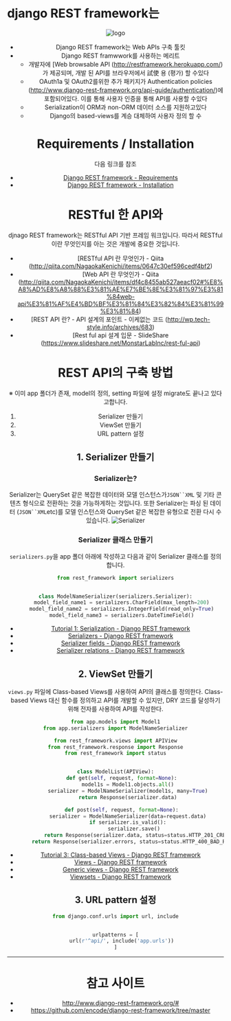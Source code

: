 
# django REST framework는
<div align = "center">
    <img src = "http://www.django-rest-framework.org/img/logo.png"alt = "logo">
</ div>

 - Django REST framework는 Web APIs 구축 툴킷
 - Django REST framwwork를 사용하는 메리트
    - 개발자에 [Web browsable API (http://restframework.herokuapp.com/)가 제공되며, 개발 된 API를 브라우저에서 試使 용 (평가) 할 수있다
    - OAuth1a 및 OAuth2를위한 추가 패키지가 Authentication policies (http://www.django-rest-framework.org/api-guide/authentication/)에 포함되어있다. 이를 통해 사용자 인증을 통해 API를 사용할 수있다
    - Serialization이 ORM과 non-ORM 데이터 소스를 지원하고있다
    - Django의 based-views를 계승 대체하여 사용자 정의 할 수

# Requirements / Installation
다음 링크를 참조
 - [Django REST framework - Requirements](http://www.django-rest-framework.org/#requirements)
 - [Django REST framework - Installation](http://www.django-rest-framework.org/#installation)

# RESTful 한 API와
djnago REST framework는 RESTful API 기반 프레임 워크입니다. 따라서 RESTful이란 무엇인지를 아는 것은 개발에 중요한 것입니다.
 - [RESTful API 란 무엇인가 - Qiita (http://qiita.com/NagaokaKenichi/items/0647c30ef596cedf4bf2)
 - [Web API 란 무엇인가 - Qiita (http://qiita.com/NagaokaKenichi/items/df4c8455ab527aeacf02#%E8%A8%AD%E8%A8%88%E3%81%AE%E7%BE%8E%E3%81%97%E3%81%84web-api%E3%81%AF%E4%BD%BF%E3%81%84%E3%82%84%E3%81%99%E3%81%84)
 - [REST API 란? - API 설계의 포인트 - 이케없는 코드 (http://wp.tech-style.info/archives/683)
 - [Rest ful api 설계 입문 - SlideShare (https://www.slideshare.net/MonstarLabInc/rest-ful-api)


# REST API의 구축 방법
※ 이미 app 폴더가 존재, model의 정의, setting 파일에 설정 migrate도 끝나고 있다고합니다.
 1. Serializer 만들기
 2. ViewSet 만들기
 3. URL pattern 설정

## 1. Serializer 만들기
### Serializer는?
Serializer는 QuerySet 같은 복잡한 데이터와 모델 인스턴스가`JSON``XML` 및 기타 콘텐츠 형식으로 전환하는 것을 가능하게하는 것입니다. 또한 Serializer는 파싱 된 데이터 (`JSON``XML`etc)를 모델 인스턴스와 QuerySet 같은 복잡한 유형으로 전환 다시 수 있습니다.
![Serializer](https://image.slidesharecdn.com/djangorestframework-150428023227-conversion-gate02/95/introduction-to-django-rest-framework-an-easy-way-to-build-rest-framework-in-django-15-638.jpg?cb=1430720405)


### Serializer 클래스 만들기
`serializers.py`을 app 폴더 아래에 작성하고 다음과 같이 Serializer 클래스를 정의합니다.
```py
from rest_framework import serializers


class ModelNameSerializer(serializers.Serializer):
    model_field_name1 = serializers.CharField(max_length=200)
    model_field_name2 = serializers.IntegerField(read_only=True)
    model_field_name3 = serializers.DateTimeField()
```
 - [Tutorial 1: Serialization - Django REST framework](http://www.django-rest-framework.org/tutorial/1-serialization/)
 - [Serializers - Django REST framework](http://www.django-rest-framework.org/api-guide/serializers/)
 - [Serializer fields - Django REST framework](http://www.django-rest-framework.org/api-guide/fields/)
 - [Serializer relations - Django REST framework](http://www.django-rest-framework.org/api-guide/relations/)

## 2. ViewSet 만들기
`views.py` 파일에 Class-based Views를 사용하여 API의 클래스를 정의한다. Class-based Views 대신 함수를 정의하고 API를 개발할 수 있지만, DRY 코드를 달성하기 위해 전자를 사용하여 API를 작성한다.
```py
from app.models import Model1
from app.serializers import ModelNameSerializer

from rest_framework.views import APIView
from rest_framework.response import Response
from rest_framework import status


class ModelList(APIView):
    def get(self, request, format=None):
        model1s = Model1.objects.all()
        serializer = ModelNameSerializer(model1s, many=True)
        return Response(serializer.data)

    def post(self, request, format=None):
        serializer = ModelNameSerializer(data=request.data)
        if serializer.is_valid():
            serializer.save()
            return Response(serializer.data, status=status.HTTP_201_CREATED)
        return Response(serializer.errors, status=status.HTTP_400_BAD_REQUEST)
```
 - [Tutorial 3: Class-based Views - Django REST framework](http://www.django-rest-framework.org/tutorial/3-class-based-views/)
 - [Views - Django REST framework](http://www.django-rest-framework.org/api-guide/views/)
 - [Generic views - Django REST framework](http://www.django-rest-framework.org/api-guide/generic-views/)
 - [Viewsets - Django REST framework](http://www.django-rest-framework.org/api-guide/viewsets/)

## 3. URL pattern 설정
```py
from django.conf.urls import url, include


urlpatterns = [
    url(r'^api/', include('app.urls'))
]
```

---
# 참고 사이트
 - http://www.django-rest-framework.org/#
 - https://github.com/encode/django-rest-framework/tree/master
